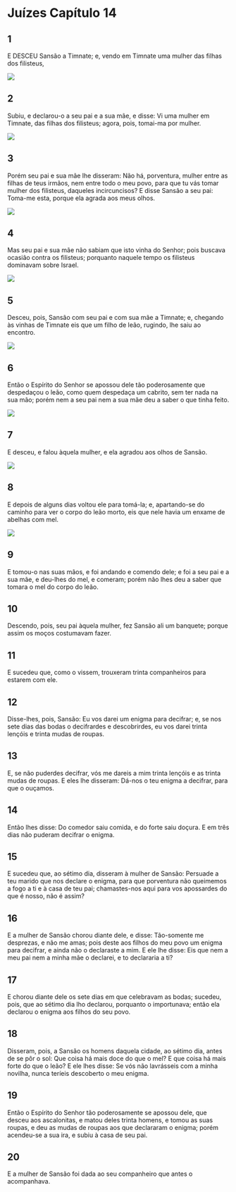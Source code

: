 # Juízes Capítulo 14

## 1
E DESCEU Sansão a Timnate; e, vendo em Timnate uma mulher das filhas dos filisteus,

![](../.img/Jz/14/1-0.jpg)

## 2
Subiu, e declarou-o a seu pai e a sua mãe, e disse: Vi uma mulher em Timnate, das filhas dos filisteus; agora, pois, tomai-ma por mulher.

![](../.img/Jz/14/2-0.jpg)

## 3
Porém seu pai e sua mãe lhe disseram: Não há, porventura, mulher entre as filhas de teus irmãos, nem entre todo o meu povo, para que tu vás tomar mulher dos filisteus, daqueles incircuncisos? E disse Sansão a seu pai: Toma-me esta, porque ela agrada aos meus olhos.

![](../.img/Jz/14/3-0.jpg)

## 4
Mas seu pai e sua mãe não sabiam que isto vinha do Senhor; pois buscava ocasião contra os filisteus; porquanto naquele tempo os filisteus dominavam sobre Israel.

![](../.img/Jz/14/4-0.jpg)

## 5
Desceu, pois, Sansão com seu pai e com sua mãe a Timnate; e, chegando às vinhas de Timnate eis que um filho de leão, rugindo, lhe saiu ao encontro.

![](../.img/Jz/14/5-0.jpg)

## 6
Então o Espírito do Senhor se apossou dele tão poderosamente que despedaçou o leão, como quem despedaça um cabrito, sem ter nada na sua mão; porém nem a seu pai nem a sua mãe deu a saber o que tinha feito.

![](../.img/Jz/14/6-0.jpg)

## 7
E desceu, e falou àquela mulher, e ela agradou aos olhos de Sansão.

![](../.img/Jz/14/7-0.jpg)

## 8
E depois de alguns dias voltou ele para tomá-la; e, apartando-se do caminho para ver o corpo do leão morto, eis que nele havia um enxame de abelhas com mel.

![](../.img/Jz/14/8-0.jpg)

## 9
E tomou-o nas suas mãos, e foi andando e comendo dele; e foi a seu pai e a sua mãe, e deu-lhes do mel, e comeram; porém não lhes deu a saber que tomara o mel do corpo do leão.

## 10
Descendo, pois, seu pai àquela mulher, fez Sansão ali um banquete; porque assim os moços costumavam fazer.

## 11
E sucedeu que, como o vissem, trouxeram trinta companheiros para estarem com ele.

## 12
Disse-lhes, pois, Sansão: Eu vos darei um enigma para decifrar; e, se nos sete dias das bodas o decifrardes e descobrirdes, eu vos darei trinta lençóis e trinta mudas de roupas.

## 13
E, se não puderdes decifrar, vós me dareis a mim trinta lençóis e as trinta mudas de roupas. E eles lhe disseram: Dá-nos o teu enigma a decifrar, para que o ouçamos.

## 14
Então lhes disse: Do comedor saiu comida, e do forte saiu doçura. E em três dias não puderam decifrar o enigma.

## 15
E sucedeu que, ao sétimo dia, disseram à mulher de Sansão: Persuade a teu marido que nos declare o enigma, para que porventura não queimemos a fogo a ti e à casa de teu pai; chamastes-nos aqui para vos apossardes do que é nosso, não é assim?

## 16
E a mulher de Sansão chorou diante dele, e disse: Tão-somente me desprezas, e não me amas; pois deste aos filhos do meu povo um enigma para decifrar, e ainda não o declaraste a mim. E ele lhe disse: Eis que nem a meu pai nem a minha mãe o declarei, e to declararia a ti?

## 17
E chorou diante dele os sete dias em que celebravam as bodas; sucedeu, pois, que ao sétimo dia lho declarou, porquanto o importunava; então ela declarou o enigma aos filhos do seu povo.

## 18
Disseram, pois, a Sansão os homens daquela cidade, ao sétimo dia, antes de se pôr o sol: Que coisa há mais doce do que o mel? E que coisa há mais forte do que o leão? E ele lhes disse: Se vós não lavrásseis com a minha novilha, nunca teríeis descoberto o meu enigma.

## 19
Então o Espírito do Senhor tão poderosamente se apossou dele, que desceu aos ascalonitas, e matou deles trinta homens, e tomou as suas roupas, e deu as mudas de roupas aos que declararam o enigma; porém acendeu-se a sua ira, e subiu à casa de seu pai.

## 20
E a mulher de Sansão foi dada ao seu companheiro que antes o acompanhava.

